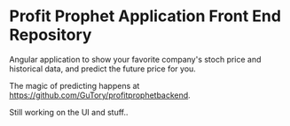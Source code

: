 # Profit Prophet Application Front End Repository

Angular application to show your favorite company's stoch price and historical data, and predict the future price for you.

The magic of predicting happens at https://github.com/GuTory/profitprophetbackend. 

Still working on the UI and stuff..
